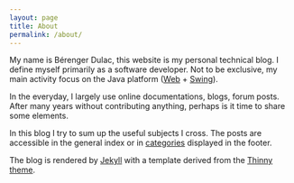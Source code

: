 ```yaml
---
layout: page
title: About
permalink: /about/
---
```

<div>
<p>
My name is Bérenger Dulac, this website is my personal technical blog. I define myself primarily as a software developer. Not to be exclusive, my main activity focus on the Java platform (<a href="http://en.wikipedia.org/wiki/Web_development">Web</a> + <a href="http://en.wikipedia.org/wiki/Swing_%28Java%29">Swing</a>).
</p>
<p>
In the everyday, I largely use online documentations, blogs, forum posts. After many years without contributing anything, perhaps is it time to share some elements.
</p>
<p>
In this blog I try to sum up the useful subjects I cross. The posts are  accessible in the general index or in <a href="../categories/">categories</a> displayed in the footer.
</p>
<p>
The blog is rendered by <a href="http://jekyllrb.com/">Jekyll</a> with a template derived from the <a href="http://camporez.com">Thinny theme</a>.
</p>
</div>